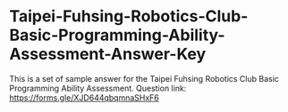 # Taipei-Fuhsing-Robotics-Club-Basic-Programming-Ability-Assessment-Answer-Key
This is a set of sample answer for the Taipei Fuhsing Robotics Club Basic Programming Ability Assessment.
Question link:
https://forms.gle/XJD644qbqmnaSHxF6
